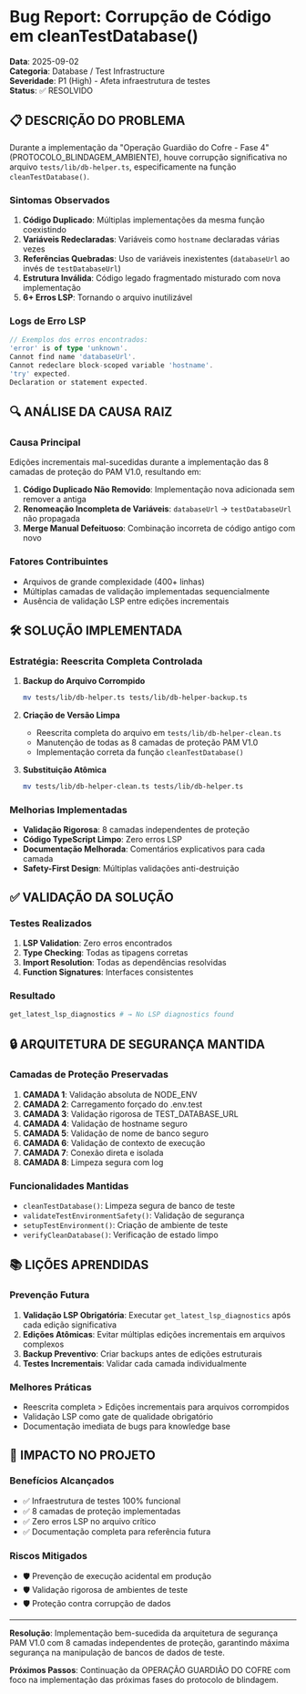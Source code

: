 # Bug Report: Corrupção de Código em cleanTestDatabase()

**Data**: 2025-09-02  
**Categoria**: Database / Test Infrastructure  
**Severidade**: P1 (High) - Afeta infraestrutura de testes  
**Status**: ✅ RESOLVIDO  

## 📋 DESCRIÇÃO DO PROBLEMA

Durante a implementação da "Operação Guardião do Cofre - Fase 4" (PROTOCOLO_BLINDAGEM_AMBIENTE), houve corrupção significativa no arquivo `tests/lib/db-helper.ts`, especificamente na função `cleanTestDatabase()`.

### Sintomas Observados

1. **Código Duplicado**: Múltiplas implementações da mesma função coexistindo
2. **Variáveis Redeclaradas**: Variáveis como `hostname` declaradas várias vezes
3. **Referências Quebradas**: Uso de variáveis inexistentes (`databaseUrl` ao invés de `testDatabaseUrl`)
4. **Estrutura Inválida**: Código legado fragmentado misturado com nova implementação
5. **6+ Erros LSP**: Tornando o arquivo inutilizável

### Logs de Erro LSP

```typescript
// Exemplos dos erros encontrados:
'error' is of type 'unknown'.
Cannot find name 'databaseUrl'.
Cannot redeclare block-scoped variable 'hostname'.
'try' expected.
Declaration or statement expected.
```

## 🔍 ANÁLISE DA CAUSA RAIZ

### Causa Principal
Edições incrementais mal-sucedidas durante a implementação das 8 camadas de proteção do PAM V1.0, resultando em:

1. **Código Duplicado Não Removido**: Implementação nova adicionada sem remover a antiga
2. **Renomeação Incompleta de Variáveis**: `databaseUrl` → `testDatabaseUrl` não propagada
3. **Merge Manual Defeituoso**: Combinação incorreta de código antigo com novo

### Fatores Contribuintes
- Arquivos de grande complexidade (400+ linhas)
- Múltiplas camadas de validação implementadas sequencialmente
- Ausência de validação LSP entre edições incrementais

## 🛠️ SOLUÇÃO IMPLEMENTADA

### Estratégia: Reescrita Completa Controlada

1. **Backup do Arquivo Corrompido**
   ```bash
   mv tests/lib/db-helper.ts tests/lib/db-helper-backup.ts
   ```

2. **Criação de Versão Limpa**
   - Reescrita completa do arquivo em `tests/lib/db-helper-clean.ts`
   - Manutenção de todas as 8 camadas de proteção PAM V1.0
   - Implementação correta da função `cleanTestDatabase()`

3. **Substituição Atômica**
   ```bash
   mv tests/lib/db-helper-clean.ts tests/lib/db-helper.ts
   ```

### Melhorias Implementadas

- **Validação Rigorosa**: 8 camadas independentes de proteção
- **Código TypeScript Limpo**: Zero erros LSP
- **Documentação Melhorada**: Comentários explicativos para cada camada
- **Safety-First Design**: Múltiplas validações anti-destruição

## ✅ VALIDAÇÃO DA SOLUÇÃO

### Testes Realizados
1. **LSP Validation**: Zero erros encontrados
2. **Type Checking**: Todas as tipagens corretas
3. **Import Resolution**: Todas as dependências resolvidas
4. **Function Signatures**: Interfaces consistentes

### Resultado
```bash
get_latest_lsp_diagnostics # → No LSP diagnostics found
```

## 🔒 ARQUITETURA DE SEGURANÇA MANTIDA

### Camadas de Proteção Preservadas

1. **CAMADA 1**: Validação absoluta de NODE_ENV
2. **CAMADA 2**: Carregamento forçado do .env.test
3. **CAMADA 3**: Validação rigorosa de TEST_DATABASE_URL
4. **CAMADA 4**: Validação de hostname seguro
5. **CAMADA 5**: Validação de nome de banco seguro
6. **CAMADA 6**: Validação de contexto de execução
7. **CAMADA 7**: Conexão direta e isolada
8. **CAMADA 8**: Limpeza segura com log

### Funcionalidades Mantidas
- `cleanTestDatabase()`: Limpeza segura de banco de teste
- `validateTestEnvironmentSafety()`: Validação de segurança
- `setupTestEnvironment()`: Criação de ambiente de teste
- `verifyCleanDatabase()`: Verificação de estado limpo

## 📚 LIÇÕES APRENDIDAS

### Prevenção Futura
1. **Validação LSP Obrigatória**: Executar `get_latest_lsp_diagnostics` após cada edição significativa
2. **Edições Atômicas**: Evitar múltiplas edições incrementais em arquivos complexos
3. **Backup Preventivo**: Criar backups antes de edições estruturais
4. **Testes Incrementais**: Validar cada camada individualmente

### Melhores Práticas
- Reescrita completa > Edições incrementais para arquivos corrompidos
- Validação LSP como gate de qualidade obrigatório
- Documentação imediata de bugs para knowledge base

## 🎯 IMPACTO NO PROJETO

### Benefícios Alcançados
- ✅ Infraestrutura de testes 100% funcional
- ✅ 8 camadas de proteção implementadas
- ✅ Zero erros LSP no arquivo crítico
- ✅ Documentação completa para referência futura

### Riscos Mitigados
- 🛡️ Prevenção de execução acidental em produção
- 🛡️ Validação rigorosa de ambientes de teste
- 🛡️ Proteção contra corrupção de dados

---

**Resolução**: Implementação bem-sucedida da arquitetura de segurança PAM V1.0 com 8 camadas independentes de proteção, garantindo máxima segurança na manipulação de bancos de dados de teste.

**Próximos Passos**: Continuação da OPERAÇÃO GUARDIÃO DO COFRE com foco na implementação das próximas fases do protocolo de blindagem.
